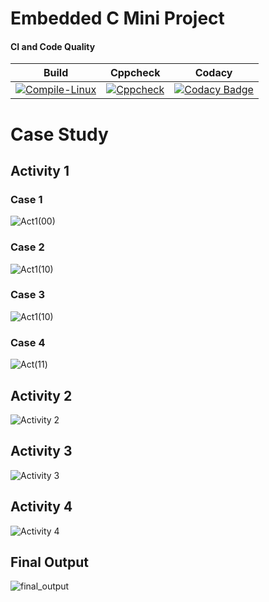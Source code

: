 # Embedded C Mini Project

#### CI and Code Quality

|Build|Cppcheck|Codacy|
|:--:|:--:|:--:|
[![Compile-Linux](https://github.com/256182/EMBEDDED_MINI_PROJECT_LTTS/actions/workflows/compile.yml/badge.svg)](https://github.com/256182/EMBEDDED_MINI_PROJECT_LTTS/actions/workflows/compile.yml)|[![Cppcheck](https://github.com/256182/EMBEDDED_MINI_PROJECT_LTTS/actions/workflows/cppcheck.yml/badge.svg)](https://github.com/256182/EMBEDDED_MINI_PROJECT_LTTS/actions/workflows/cppcheck.yml)|[![Codacy Badge](https://app.codacy.com/project/badge/Grade/c59e535823fa4c2f9752d76c61448a21)](https://www.codacy.com/gh/256182/EMBEDDED_MINI_PROJECT_LTTS/dashboard?utm_source=github.com&amp;utm_medium=referral&amp;utm_content=256182/EMBEDDED_MINI_PROJECT_LTTS&amp;utm_campaign=Badge_Grade)|

# Case Study

## Activity 1

### Case 1
![Act1(00)](https://user-images.githubusercontent.com/72341259/115948397-c5ef5b80-a4eb-11eb-8022-e40183d15936.png)

### Case 2
![Act1(10)](https://user-images.githubusercontent.com/72341259/115948596-90973d80-a4ec-11eb-9ba2-a8a9e3819f2b.png)

### Case 3
![Act1(10)](https://user-images.githubusercontent.com/72341259/115948631-e23fc800-a4ec-11eb-8393-02dbfda765de.png)

### Case 4
![Act(11)](https://user-images.githubusercontent.com/72341259/115951390-28515780-a4fe-11eb-8d86-330b9c8df584.png)

## Activity 2
![Activity 2](https://user-images.githubusercontent.com/72341259/116586419-107f3680-a937-11eb-8580-0851345f9116.png)

## Activity 3
![Activity 3](https://user-images.githubusercontent.com/72341259/116587429-11fd2e80-a938-11eb-9056-2deff4f8c99d.png)

## Activity 4
![Activity 4](https://user-images.githubusercontent.com/72341259/116587757-61435f00-a938-11eb-915a-faadc2129b40.png)

## Final Output
![final_output](https://user-images.githubusercontent.com/72341259/116585735-51c31680-a936-11eb-86a4-23b066a28a7b.png)




